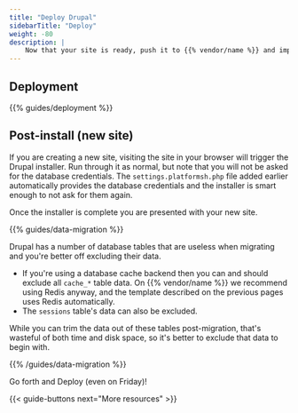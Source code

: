 ```yaml
---
title: "Deploy Drupal"
sidebarTitle: "Deploy"
weight: -80
description: |
    Now that your site is ready, push it to {{% vendor/name %}} and import your data.
---
```


## Deployment

{{% guides/deployment %}}

## Post-install (new site)

If you are creating a new site, visiting the site in your browser will trigger the Drupal installer.
Run through it as normal, but note that you will not be asked for the database credentials.
The `settings.platformsh.php` file added earlier automatically provides the database credentials
and the installer is smart enough to not ask for them again.

Once the installer is complete you are presented with your new site.

{{% guides/data-migration %}}

Drupal has a number of database tables that are useless when migrating
and you're better off excluding their data.

* If you're using a database cache backend then you can and should exclude all `cache_*` table data.
  On {{% vendor/name %}} we recommend using Redis anyway,
  and the template described on the previous pages uses Redis automatically.
* The `sessions` table's data can also be excluded.

While you can trim the data out of these tables post-migration,
that's wasteful of both time and disk space, so it's better to exclude that data to begin with.

{{% /guides/data-migration %}}

Go forth and Deploy (even on Friday)!

{{< guide-buttons next="More resources" >}}
